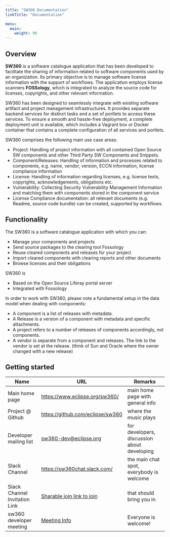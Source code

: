 ```yaml
---
title: "SW360 Documentation"
linkTitle: "Documentation"

menu:
  main:
    weight: 90
---
```


## Overview
**SW360** is a software catalogue application that has been developed to facilitate the sharing of information related to software components used by an organization. Its primary objective is to manage software license information with the support of workflows. The application employs license scanners **FOSSology**, which is integrated to analyze the source code for licenses, copyrights, and other relevant information.

SW360 has been designed to seamlessly integrate with existing software artifact and project management infrastructures. It provides separate backend services for distinct tasks and a set of portlets to access these services. To ensure a smooth and hassle-free deployment, a complete deployment unit is available, which includes a Vagrant box or Docker container that contains a complete configuration of all services and portlets.

SW360 comprises the following main use case areas:

- Project: Handling of project information with all contained Open Source SW components and other Third Party SW Components and Snippets.
- Component/Releases: Handling of information and processes related to components, e.g. name, vendor, version, ECCN information, license compliance information
- License: Handling of information regarding licenses, e.g. license texts, copyrights, acknowledgements, obligations etc.
- Vulnerability: Collecting Security Vulnerability Management Information and matching them with components stored in the component service
- License Compliance documentation: all relevant documents (e.g. Readme, source code bundle) can be created, supported by workflows.

## Functionality
The SW360 is a software catalogue application with which you can:

- Manage your components and projects
- Send source packages to the clearing tool Fossology
- Reuse cleared components and releases for your project
- Import cleared components with clearing reports and other documents
- Browse licenses and their obligations

SW360 is
- Based on the Open Source Liferay portal server
- Integrated with Fossology

 In order to work with SW360, please note a fundamental setup in the data model when dealing with components:

- A component is a list of releases with metadata.
- A Release is a version of a component with metadata and specific attachments.
- A project refers to a number of releases of components accordingly, not components.
- A vendor is separate from a component and releases. The link to the vendor is set at the release. (think of Sun and Oracle where the owner changed with a new release)

## Getting started

| Name | URL | Remarks |
| --- | --- | --- |
| Main home page | https://www.eclipse.org/sw360/ | main home page with general info |
| Project @ Github | https://github.com/eclipse/sw360 | where the music plays |
| Developer mailing list | sw360-dev@eclipse.org | for developers, discussion about developing |
| Slack Channel | https://sw360chat.slack.com/ | the main chat spot, everybody is welcome |
| Slack Channel Invitation Link | [Sharable join link to join](https://join.slack.com/t/sw360chat/shared_invite/enQtNzg5NDQxMTQyNjA5LThiMjBlNTRmOWI0ZjJhYjc0OTk3ODM4MjBmOGRhMWRmN2QzOGVmMzQwYzAzN2JkMmVkZTI1ZjRhNmJlNTY4ZGI) | that should bring you in |
| sw360 developer meeting | [Meeting Info](Developer-Meetings) | Everyone is welcome! |
